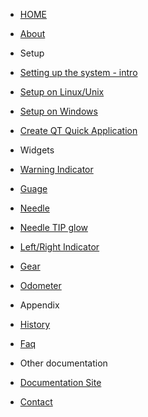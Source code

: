 <!-- docs/_sidebar.md -->


* [HOME](./)

* [About](./about/index) 

* Setup
* [Setting up the system - intro](setting_up_the_system.md)
 * [Setup on Linux/Unix](setting_up_the_system_on_unix.md)
 * [Setup on Windows](setting_up_the_system_on_windows.md)

* [Create QT Quick Application](./create_QT_Quick_Application.md)

* Widgets
 * [Warning Indicator](./warning_indicator.md) 
 * [Guage](./Guage.md)
 * [Needle](./Needle.md)
 * [Needle TIP glow](./Needle_tip_glow.md)
 * [Left/Right Indicator](./left_right_indicator.md) 
 * [Gear](./Gear.md) 
 * [Odometer](./Odometer.md) 
 
  
* Appendix
 * [History](./history.md)
 * [Faq](./faq.md)

* Other documentation
 *  [Documentation Site](https://github.com/dinguluer/QAClib)

* [Contact](./contact/index)

